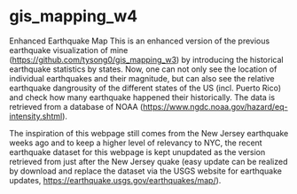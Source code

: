 # gis_mapping_w4
 Enhanced Earthquake Map
This is an enhanced version of the previous earthquake visualization of mine (https://github.com/tysong0/gis_mapping_w3) by introducing the historical earthquake statistics by states. Now, one can not only see the location of individual earthquakes and their magnitude, but can also see the relative earthquake dangrousity of the different states of the US (incl. Puerto Rico) and check how many earthquake happened their historically. The data is retrieved from a database of NOAA (https://www.ngdc.noaa.gov/hazard/eq-intensity.shtml). 

The inspiration of this webpage still comes from the New Jersey earthquake weeks ago and to keep a higher level of relevancy to NYC, the recent earthquake dataset for this webpage is kept unupdated as the version retrieved from just after the New Jersey quake (easy update can be realized by download and replace the dataset via the USGS website for earthquake updates, https://earthquake.usgs.gov/earthquakes/map/).
